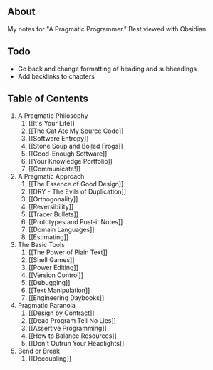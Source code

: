 ## About
My notes for "A Pragmatic Programmer." Best viewed with Obsidian
## Todo
 * Go back and change formatting of heading and subheadings
 * Add backlinks to chapters
## Table of Contents
1. A Pragmatic Philosophy
	1. [[It's Your Life]]
	2. [[The Cat Ate My Source Code]]
	3. [[Software Entropy]]
	4. [[Stone Soup and Boiled Frogs]]
	5. [[Good-Enough Software]]
	6. [[Your Knowledge Portfolio]]
	7. [[Communicate!]]
2. A Pragmatic Approach
	1. [[The Essence of Good Design]]
	2. [[DRY - The Evils of Duplication]]
	3. [[Orthogonality]]
	4. [[Reversibility]]
	5. [[Tracer Bullets]]
	6. [[Prototypes and Post-it Notes]]
	7. [[Domain Languages]]
	8. [[Estimating]]
3. The Basic Tools
	1. [[The Power of Plain Text]]
	2. [[Shell Games]]
	3. [[Power Editing]]
	4. [[Version Control]]
	5. [[Debugging]]
	6. [[Text Manipulation]]
	7. [[Engineering Daybooks]]
4. Pragmatic Paranoia
	1. [[Design by Contract]]
	2. [[Dead Program Tell No Lies]]
	3. [[Assertive Programming]]
	4. [[How to Balance Resources]]
	5. [[Don't Outrun Your Headlights]]
5. Bend or Break
	1. [[Decoupling]]